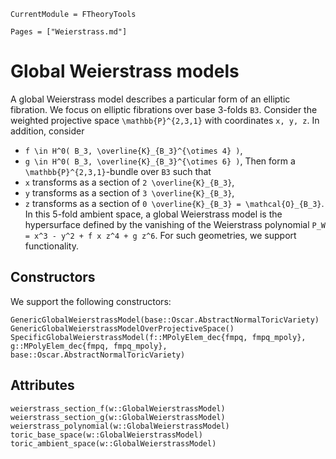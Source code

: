 ```@meta
CurrentModule = FTheoryTools
```

```@contents
Pages = ["Weierstrass.md"]
```

# Global Weierstrass models

A global Weierstrass model describes a particular form of an elliptic fibration.
We focus on elliptic fibrations over base 3-folds ``B3``. Consider
the weighted projective space ``\mathbb{P}^{2,3,1}`` with coordinates
``x, y, z``. In addition, consider
- ``f \in H^0( B_3, \overline{K}_{B_3}^{\otimes 4} )``,
- ``g \in H^0( B_3, \overline{K}_{B_3}^{\otimes 6} )``,
Then form a ``\mathbb{P}^{2,3,1}``-bundle over ``B3`` such that
- ``x`` transforms as a section of ``2 \overline{K}_{B_3}``,
- ``y`` transforms as a section of ``3 \overline{K}_{B_3}``,
- ``z`` transforms as a section of ``0 \overline{K}_{B_3} = \mathcal{O}_{B_3}``.
In this 5-fold ambient space, a global Weierstrass model is the hypersurface defined
by the vanishing of the Weierstrass polynomial ``P_W = x^3 - y^2 + f x z^4 + g z^6``.
For such geometries, we support functionality.

## Constructors

We support the following constructors:
```@docs
GenericGlobalWeierstrassModel(base::Oscar.AbstractNormalToricVariety)
GenericGlobalWeierstrassModelOverProjectiveSpace()
SpecificGlobalWeierstrassModel(f::MPolyElem_dec{fmpq, fmpq_mpoly}, g::MPolyElem_dec{fmpq, fmpq_mpoly}, base::Oscar.AbstractNormalToricVariety)
```

## Attributes

```@docs
weierstrass_section_f(w::GlobalWeierstrassModel)
weierstrass_section_g(w::GlobalWeierstrassModel)
weierstrass_polynomial(w::GlobalWeierstrassModel)
toric_base_space(w::GlobalWeierstrassModel)
toric_ambient_space(w::GlobalWeierstrassModel)
```
